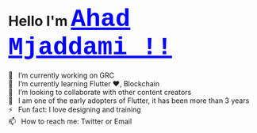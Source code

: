 

<h1>Hello I'm <a style="font-family:Courier; color:Blue; font-size: 50px;" href="https://www.ahadmajdami.me/">Ahad Mjaddami !!</a></h1>

🔭  I’m currently working on GRC <br>
🌱  I’m currently learning Flutter ❤, Blockchain<br>
👯  I’m looking to collaborate with other content creators<br>
🗿  I am one of the early adopters of Flutter, it has been more than 3 years<br>
⚡  Fun fact: I love designing and training <br>
📫  How to reach me: Twitter or Email<br>
<!---
vow95/vow95 is a ✨ special ✨ repository because its `README.md` (this file) appears on your GitHub profile.
You can click the Preview link to take a look at your changes.
--->


